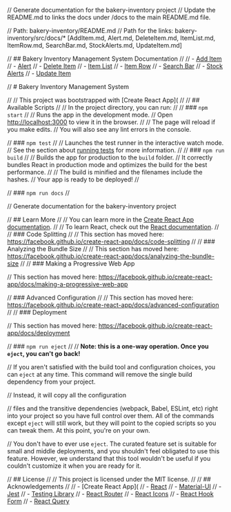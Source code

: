 // Generate documentation for the bakery-inventory project
// Update the README.md to links the docs under /docs to the main README.md file.

// Path: bakery-inventory/README.md
// Path for the links: bakery-inventory/src/docs/* [AddItem.md, Alert.md, DeleteItem.md, ItemList.md, ItemRow.md, SearchBar.md, StockAlerts.md, UpdateItem.md]

// ## Bakery Inventory Management System Documentation
//
// - [Add Item](src/docs/AddItem.md)
// - [Alert](src/docs/Alert.md)
// - [Delete Item](src/docs/DeleteItem.md)
// - [Item List](src/docs/ItemList.md)
// - [Item Row](src/docs/ItemRow.md)
// - [Search Bar](src/docs/SearchBar.md)
// - [Stock Alerts](src/docs/StockAlerts.md)
// - [Update Item](src/docs/UpdateItem.md)

// # Bakery Inventory Management System

//
// This project was bootstrapped with [Create React App](
//
// ## Available Scripts
//
// In the project directory, you can run:
//
// ### `npm start`
//
// Runs the app in the development mode.
// Open [http://localhost:3000](http://localhost:3000) to view it in the browser.
//
// The page will reload if you make edits.
// You will also see any lint errors in the console.

// ### `npm test`
//
// Launches the test runner in the interactive watch mode.
// See the section about [running tests](https://facebook.github.io/create-react-app/docs/running-tests) for more information.
//
// ### `npm run build`
//
// Builds the app for production to the `build` folder.
// It correctly bundles React in production mode and optimizes the build for the best performance.
//
// The build is minified and the filenames include the hashes.
// Your app is ready to be deployed!
//

// ### `npm run docs`
//

// Generate documentation for the bakery-inventory project

// ## Learn More
//
// You can learn more in the [Create React App documentation](https://facebook.github.io/create-react-app/docs/getting-started).
//
// To learn React, check out the [React documentation](https://reactjs.org/).
//
// ### Code Splitting
//
// This section has moved here: https://facebook.github.io/create-react-app/docs/code-splitting
//
// ### Analyzing the Bundle Size
//
// This section has moved here: https://facebook.github.io/create-react-app/docs/analyzing-the-bundle-size
//
// ### Making a Progressive Web App

// This section has moved here: https://facebook.github.io/create-react-app/docs/making-a-progressive-web-app

// ### Advanced Configuration
//
// This section has moved here: https://facebook.github.io/create-react-app/docs/advanced-configuration
//
// ### Deployment

// This section has moved here: https://facebook.github.io/create-react-app/docs/deployment

// ### `npm run eject`
//
// **Note: this is a one-way operation. Once you `eject`, you can't go back!**

// If you aren't satisfied with the build tool and configuration choices, you can `eject` at any time. This command will remove the single build dependency from your project.

// Instead, it will copy all the configuration

// files and the transitive dependencies (webpack, Babel, ESLint, etc) right into your project so you have full control over them. All of the commands except `eject` will still work, but they will point to the copied scripts so you can tweak them. At this point, you're on your own.

// You don't have to ever use `eject`. The curated feature set is suitable for small and middle deployments, and you shouldn't feel obligated to use this feature. However, we understand that this tool wouldn't be useful if you couldn't customize it when you are ready for it.

// ## License
//
// This project is licensed under the MIT license.
//
// ## Acknowledgements
//
// - [Create React App](
// - [React](https://reactjs.org/)
// - [Material-UI](https://mui.com/)
// - [Jest](https://jestjs.io/)
// - [Testing Library](https://testing-library.com/)
// - [React Router](https://reactrouter.com/)
// - [React Icons](https://react-icons.github.io/react-icons/)
// - [React Hook Form](https://react-hook-form.com/)
// - [React Query](https://react-query.tanstack.com/)
